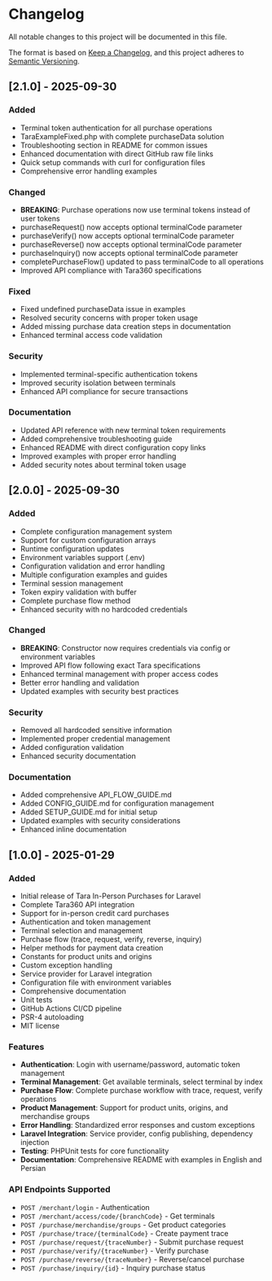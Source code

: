 # Changelog

All notable changes to this project will be documented in this file.

The format is based on [Keep a Changelog](https://keepachangelog.com/en/1.0.0/),
and this project adheres to [Semantic Versioning](https://semver.org/spec/v2.0.0.html).

## [2.1.0] - 2025-09-30

### Added

- Terminal token authentication for all purchase operations
- TaraExampleFixed.php with complete purchaseData solution
- Troubleshooting section in README for common issues
- Enhanced documentation with direct GitHub raw file links
- Quick setup commands with curl for configuration files
- Comprehensive error handling examples

### Changed

- **BREAKING**: Purchase operations now use terminal tokens instead of user tokens
- purchaseRequest() now accepts optional terminalCode parameter
- purchaseVerify() now accepts optional terminalCode parameter
- purchaseReverse() now accepts optional terminalCode parameter
- purchaseInquiry() now accepts optional terminalCode parameter
- completePurchaseFlow() updated to pass terminalCode to all operations
- Improved API compliance with Tara360 specifications

### Fixed

- Fixed undefined purchaseData issue in examples
- Resolved security concerns with proper token usage
- Added missing purchase data creation steps in documentation
- Enhanced terminal access code validation

### Security

- Implemented terminal-specific authentication tokens
- Improved security isolation between terminals
- Enhanced API compliance for secure transactions

### Documentation

- Updated API reference with new terminal token requirements
- Added comprehensive troubleshooting guide
- Enhanced README with direct configuration copy links
- Improved examples with proper error handling
- Added security notes about terminal token usage

## [2.0.0] - 2025-09-30

### Added

- Complete configuration management system
- Support for custom configuration arrays
- Runtime configuration updates
- Environment variables support (.env)
- Configuration validation and error handling
- Multiple configuration examples and guides
- Terminal session management
- Token expiry validation with buffer
- Complete purchase flow method
- Enhanced security with no hardcoded credentials

### Changed

- **BREAKING**: Constructor now requires credentials via config or environment variables
- Improved API flow following exact Tara specifications
- Enhanced terminal management with proper access codes
- Better error handling and validation
- Updated examples with security best practices

### Security

- Removed all hardcoded sensitive information
- Implemented proper credential management
- Added configuration validation
- Enhanced security documentation

### Documentation

- Added comprehensive API_FLOW_GUIDE.md
- Added CONFIG_GUIDE.md for configuration management
- Added SETUP_GUIDE.md for initial setup
- Updated examples with security considerations
- Enhanced inline documentation

## [1.0.0] - 2025-01-29

### Added

- Initial release of Tara In-Person Purchases for Laravel
- Complete Tara360 API integration
- Support for in-person credit card purchases
- Authentication and token management
- Terminal selection and management
- Purchase flow (trace, request, verify, reverse, inquiry)
- Helper methods for payment data creation
- Constants for product units and origins
- Custom exception handling
- Service provider for Laravel integration
- Configuration file with environment variables
- Comprehensive documentation
- Unit tests
- GitHub Actions CI/CD pipeline
- PSR-4 autoloading
- MIT license

### Features

- **Authentication**: Login with username/password, automatic token management
- **Terminal Management**: Get available terminals, select terminal by index
- **Purchase Flow**: Complete purchase workflow with trace, request, verify operations
- **Product Management**: Support for product units, origins, and merchandise groups
- **Error Handling**: Standardized error responses and custom exceptions
- **Laravel Integration**: Service provider, config publishing, dependency injection
- **Testing**: PHPUnit tests for core functionality
- **Documentation**: Comprehensive README with examples in English and Persian

### API Endpoints Supported

- `POST /merchant/login` - Authentication
- `POST /merchant/access/code/{branchCode}` - Get terminals
- `POST /purchase/merchandise/groups` - Get product categories
- `POST /purchase/trace/{terminalCode}` - Create payment trace
- `POST /purchase/request/{traceNumber}` - Submit purchase request
- `POST /purchase/verify/{traceNumber}` - Verify purchase
- `POST /purchase/reverse/{traceNumber}` - Reverse/cancel purchase
- `POST /purchase/inquiry/{id}` - Inquiry purchase status
